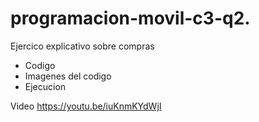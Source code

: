 # programacion-movil-c3-q2.
Ejercico explicativo sobre compras 
- Codigo
- Imagenes del codigo
- Ejecucion

Video
https://youtu.be/iuKnmKYdWjI
